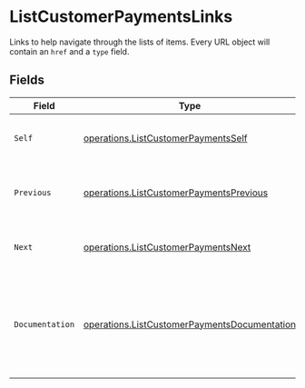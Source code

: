 # ListCustomerPaymentsLinks

Links to help navigate through the lists of items. Every URL object will contain an `href` and a `type` field.


## Fields

| Field                                                                                                        | Type                                                                                                         | Required                                                                                                     | Description                                                                                                  |
| ------------------------------------------------------------------------------------------------------------ | ------------------------------------------------------------------------------------------------------------ | ------------------------------------------------------------------------------------------------------------ | ------------------------------------------------------------------------------------------------------------ |
| `Self`                                                                                                       | [operations.ListCustomerPaymentsSelf](../../models/operations/listcustomerpaymentsself.md)                   | :heavy_check_mark:                                                                                           | The URL to the current set of items.                                                                         |
| `Previous`                                                                                                   | [operations.ListCustomerPaymentsPrevious](../../models/operations/listcustomerpaymentsprevious.md)           | :heavy_check_mark:                                                                                           | The previous set of items, if available.                                                                     |
| `Next`                                                                                                       | [operations.ListCustomerPaymentsNext](../../models/operations/listcustomerpaymentsnext.md)                   | :heavy_check_mark:                                                                                           | The next set of items, if available.                                                                         |
| `Documentation`                                                                                              | [operations.ListCustomerPaymentsDocumentation](../../models/operations/listcustomerpaymentsdocumentation.md) | :heavy_check_mark:                                                                                           | In v2 endpoints, URLs are commonly represented as objects with an `href` and `type` field.                   |